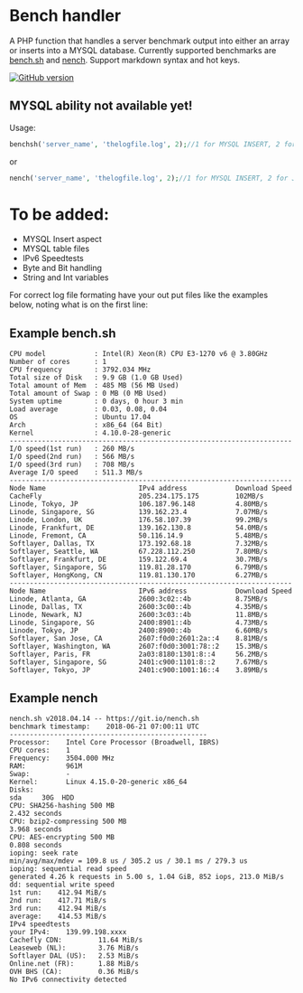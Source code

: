 <h1>Bench handler</h1>
<p>A PHP function that handles a server benchmark output into either an array or inserts into a MYSQL database. Currently supported benchmarks are <a href="https://bench.sh/">bench.sh</a> and <a href="https://github.com/n-st/nench">nench</a>. Support markdown syntax and hot keys.</p>

[![GitHub version](https://badge.fury.io/gh/boennemann%2Fbadges.svg)](http://badge.fury.io/gh/boennemann%2Fbadges)

<h2>
MYSQL ability not available yet!
</h2>

<p>Usage:</p>

```php
benchsh('server_name', 'thelogfile.log', 2);//1 for MYSQL INSERT, 2 for JSON output.
```
<p>
or
</p>

```php
nench('server_name', 'thelogfile.log', 2);//1 for MYSQL INSERT, 2 for JSON output.
```

<h1>To be added:</h1>
<ul>
  <li>MYSQL Insert aspect</li>
  <li>MYSQL table files</li>
  <li>IPv6 Speedtests</li>
  <li>Byte and Bit handling</li>
  <li>String and Int variables</li>
</ul>

<p>
For correct log file formating have your out put files like the examples below, noting what is on the first line:
</p>


<h2>Example bench.sh</h2>
<pre><code>CPU model            : Intel(R) Xeon(R) CPU E3-1270 v6 @ 3.80GHz
Number of cores      : 1
CPU frequency        : 3792.034 MHz
Total size of Disk   : 9.9 GB (1.0 GB Used)
Total amount of Mem  : 485 MB (56 MB Used)
Total amount of Swap : 0 MB (0 MB Used)
System uptime        : 0 days, 0 hour 3 min
Load average         : 0.03, 0.08, 0.04
OS                   : Ubuntu 17.04
Arch                 : x86_64 (64 Bit)
Kernel               : 4.10.0-28-generic
----------------------------------------------------------------------
I/O speed(1st run)   : 260 MB/s
I/O speed(2nd run)   : 566 MB/s
I/O speed(3rd run)   : 708 MB/s
Average I/O speed    : 511.3 MB/s
----------------------------------------------------------------------
Node Name                       IPv4 address            Download Speed
CacheFly                        205.234.175.175         102MB/s
Linode, Tokyo, JP               106.187.96.148          4.80MB/s
Linode, Singapore, SG           139.162.23.4            7.07MB/s
Linode, London, UK              176.58.107.39           99.2MB/s
Linode, Frankfurt, DE           139.162.130.8           54.0MB/s
Linode, Fremont, CA             50.116.14.9             5.48MB/s
Softlayer, Dallas, TX           173.192.68.18           7.32MB/s
Softlayer, Seattle, WA          67.228.112.250          7.80MB/s
Softlayer, Frankfurt, DE        159.122.69.4            30.7MB/s
Softlayer, Singapore, SG        119.81.28.170           6.79MB/s
Softlayer, HongKong, CN         119.81.130.170          6.27MB/s
----------------------------------------------------------------------
Node Name                       IPv6 address            Download Speed
Linode, Atlanta, GA             2600:3c02::4b           8.75MB/s
Linode, Dallas, TX              2600:3c00::4b           4.35MB/s
Linode, Newark, NJ              2600:3c03::4b           11.8MB/s
Linode, Singapore, SG           2400:8901::4b           4.73MB/s
Linode, Tokyo, JP               2400:8900::4b           6.60MB/s
Softlayer, San Jose, CA         2607:f0d0:2601:2a::4    8.81MB/s
Softlayer, Washington, WA       2607:f0d0:3001:78::2    15.3MB/s
Softlayer, Paris, FR            2a03:8180:1301:8::4     56.2MB/s
Softlayer, Singapore, SG        2401:c900:1101:8::2     7.67MB/s
Softlayer, Tokyo, JP            2401:c900:1001:16::4    3.89MB/s</code></pre>

<h2>Example nench</h2>
<pre><code>nench.sh v2018.04.14 -- https://git.io/nench.sh
benchmark timestamp:    2018-06-21 07:00:11 UTC
-------------------------------------------------
Processor:    Intel Core Processor (Broadwell, IBRS)
CPU cores:    1
Frequency:    3504.000 MHz
RAM:          961M
Swap:         -
Kernel:       Linux 4.15.0-20-generic x86_64
Disks:
sda     30G  HDD
CPU: SHA256-hashing 500 MB
2.432 seconds
CPU: bzip2-compressing 500 MB
3.968 seconds
CPU: AES-encrypting 500 MB
0.808 seconds
ioping: seek rate
min/avg/max/mdev = 109.8 us / 305.2 us / 30.1 ms / 279.3 us
ioping: sequential read speed
generated 4.26 k requests in 5.00 s, 1.04 GiB, 852 iops, 213.0 MiB/s
dd: sequential write speed
1st run:    412.94 MiB/s
2nd run:    417.71 MiB/s
3rd run:    412.94 MiB/s
average:    414.53 MiB/s
IPv4 speedtests
your IPv4:    139.99.198.xxxx
Cachefly CDN:         11.64 MiB/s
Leaseweb (NL):        3.76 MiB/s
Softlayer DAL (US):   2.53 MiB/s
Online.net (FR):      1.88 MiB/s
OVH BHS (CA):         0.36 MiB/s
No IPv6 connectivity detected</code></pre>
